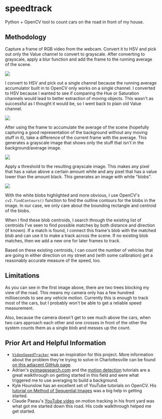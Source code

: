 # speedtrack
Python + OpenCV tool to count cars on the road in front of my house.

## Methodology

Capture a frame of RGB video from the webcam. Convert it to HSV and pick out only the Value channel to convert to grayscale. After converting to grayscale, apply a blur function and add the frame to the running average of the scene.

![](https://cloud.githubusercontent.com/assets/261584/15658331/2cd1615e-2689-11e6-8dcf-2cc9184a01f6.png)

I convert to HSV and pick out a single channel because the running average accumulator built in to OpenCV only works on a single channel. I converted to HSV because I wanted to see if comparing the Hue or Saturation channels would lead to better extraction of moving objects. This wasn't as successful as I thought it would be, so I went back to plain old Value channel.

![](https://cloud.githubusercontent.com/assets/261584/15658332/2cd8fc5c-2689-11e6-922f-e82422935774.png)

After using the frame to accumulate the average of the scene (hopefully capturing a good representation of the background without any moving stuff in it), take a difference of the current frame with the average. This generates a grayscale image that shows only the stuff that isn't in the background/average image.

![](https://cloud.githubusercontent.com/assets/261584/15658334/2cdeaada-2689-11e6-9fec-5a4824552f14.png)

Apply a threshold to the resulting grayscale image. This makes any pixel that has a value above a certain amount white and any pixel that has a value lower than the amount black. This generates an image with white "blobs".

![](https://cloud.githubusercontent.com/assets/261584/15658333/2cd9c9c0-2689-11e6-89e8-cd403a1ee097.png)

With the white blobs highlighted and more obvious, I use OpenCV's `cv2.findContours()` function to find the outline contours for the blobs in the image. In our case, we only care about the bounding rectangle and centroid of the blobs.

When I find these blob centroids, I search through the existing list of centroids I've seen to find possible matches by both distance and direction (if known). If a match is found, I connect this frame's blob with the matched blob and can use it to make a track across the scene. If no existing blob matches, then we add a new one for later frames to track.

Based on these existing centroids, I can count the number of vehicles that are going in either direction on my street and (with some calibration) get a reasonably accurate measure of the speed, too.

## Limitations

As you can see in the first image above, there are two trees blocking my view of the road. This means my camera only has a few hundred milliseconds to see any vehicle motion. Currently this is enough to track most of the cars, but I probably won't be able to get a reliable speed measurement.

Also, because the camera doesn't get to see much above the cars, when two cars approach each other and one crosses in front of the other the system counts them as a single blob and messes up the count.

## Prior Art and Helpful Information

- [`VideoSpeedTracker`](https://github.com/pfr/VideoSpeedTracker) was an inspiration for this project. More information about the problem they're trying to solve in Charlottesville can be found [on this adjacent GitHub page](http://eyetach.github.io/CharlottesvilleSpeeds/).
- Adrian's [pyimagesearch.com](http://pyimagesearch.com) and the [motion detection](http://www.pyimagesearch.com/2015/05/25/basic-motion-detection-and-tracking-with-python-and-opencv/) tutorials are a great walkthrough on getting started in this field and were what triggered me to use averaging to build a background.
- Kyle Hounslow has an excellent set of YouTube tutorials on OpenCV. His [tutorial on Method of Sequential Images](https://www.youtube.com/watch?v=X6rPdRZzgjg) was a big help in getting started.
- Claude Paeau's [YouTube video](https://www.youtube.com/watch?v=eRi50BbJUro) on motion tracking in his front yard was what got me started down this road. His code walkthrough helped me get started.
